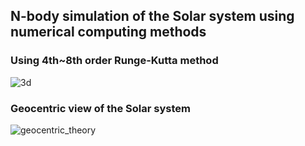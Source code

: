 ## N-body simulation of the Solar system using numerical computing methods 
### Using 4th~8th order Runge-Kutta method
![3d](https://github.com/user-attachments/assets/ebe80174-5c4f-4296-9e90-a927cefcc5fa)

### Geocentric view of the Solar system
![geocentric_theory](https://github.com/user-attachments/assets/881b4172-8218-46a5-9835-4c342eb48789)
